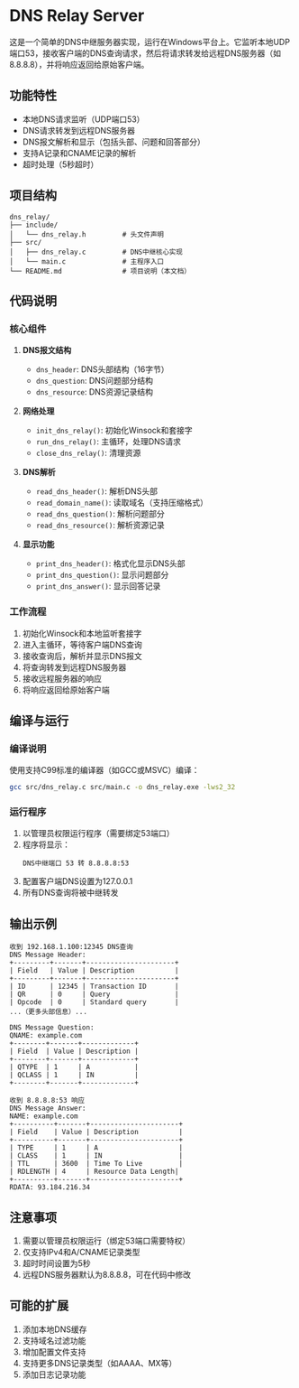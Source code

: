 # DNS Relay Server

这是一个简单的DNS中继服务器实现，运行在Windows平台上。它监听本地UDP端口53，接收客户端的DNS查询请求，然后将请求转发给远程DNS服务器（如8.8.8.8），并将响应返回给原始客户端。

## 功能特性

- 本地DNS请求监听（UDP端口53）
- DNS请求转发到远程DNS服务器
- DNS报文解析和显示（包括头部、问题和回答部分）
- 支持A记录和CNAME记录的解析
- 超时处理（5秒超时）

## 项目结构

```
dns_relay/
├── include/
│   └── dns_relay.h         # 头文件声明
├── src/
│   ├── dns_relay.c         # DNS中继核心实现
│   └── main.c              # 主程序入口
└── README.md               # 项目说明（本文档）
```

## 代码说明

### 核心组件

1. **DNS报文结构**
   - `dns_header`: DNS头部结构（16字节）
   - `dns_question`: DNS问题部分结构
   - `dns_resource`: DNS资源记录结构

2. **网络处理**
   - `init_dns_relay()`: 初始化Winsock和套接字
   - `run_dns_relay()`: 主循环，处理DNS请求
   - `close_dns_relay()`: 清理资源

3. **DNS解析**
   - `read_dns_header()`: 解析DNS头部
   - `read_domain_name()`: 读取域名（支持压缩格式）
   - `read_dns_question()`: 解析问题部分
   - `read_dns_resource()`: 解析资源记录

4. **显示功能**
   - `print_dns_header()`: 格式化显示DNS头部
   - `print_dns_question()`: 显示问题部分
   - `print_dns_answer()`: 显示回答记录

### 工作流程

1. 初始化Winsock和本地监听套接字
2. 进入主循环，等待客户端DNS查询
3. 接收查询后，解析并显示DNS报文
4. 将查询转发到远程DNS服务器
5. 接收远程服务器的响应
6. 将响应返回给原始客户端

## 编译与运行

### 编译说明

使用支持C99标准的编译器（如GCC或MSVC）编译：

```bash
gcc src/dns_relay.c src/main.c -o dns_relay.exe -lws2_32
```

### 运行程序

1. 以管理员权限运行程序（需要绑定53端口）
2. 程序将显示：
   ```
   DNS中继端口 53 转 8.8.8.8:53
   ```
3. 配置客户端DNS设置为127.0.0.1
4. 所有DNS查询将被中继转发

## 输出示例

```
收到 192.168.1.100:12345 DNS查询
DNS Message Header:
+---------+-------+----------------------+
| Field   | Value | Description          |
+---------+-------+----------------------+
| ID      | 12345 | Transaction ID       |
| QR      | 0     | Query                |
| Opcode  | 0     | Standard query       |
...（更多头部信息）...

DNS Message Question:
QNAME: example.com
+--------+-------+-------------+
| Field  | Value | Description |
+--------+-------+-------------+
| QTYPE  | 1     | A           |
| QCLASS | 1     | IN          |
+--------+-------+-------------+

收到 8.8.8.8:53 响应
DNS Message Answer:
NAME: example.com
+----------+-------+----------------------+
| Field    | Value | Description          |
+----------+-------+----------------------+
| TYPE     | 1     | A                    |
| CLASS    | 1     | IN                   |
| TTL      | 3600  | Time To Live         |
| RDLENGTH | 4     | Resource Data Length|
+----------+-------+----------------------+
RDATA: 93.184.216.34
```

## 注意事项

1. 需要以管理员权限运行（绑定53端口需要特权）
2. 仅支持IPv4和A/CNAME记录类型
3. 超时时间设置为5秒
4. 远程DNS服务器默认为8.8.8.8，可在代码中修改

## 可能的扩展

1. 添加本地DNS缓存
2. 支持域名过滤功能
3. 增加配置文件支持
4. 支持更多DNS记录类型（如AAAA、MX等）
5. 添加日志记录功能